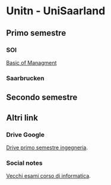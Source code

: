 # Unitn - UniSaarland

## Primo semestre


### SOI

[Basic of Managment](https://didatticaonline.unitn.it/dol/course/view.php?id=27645)


### Saarbrucken




## Secondo semestre


## Altri link

### Drive Google
[Drive primo semestre ingegneria](http://bit.ly/drive-folder).


### Social notes
[Vecchi esami corso di informatica](https://socialnotes.eu).

